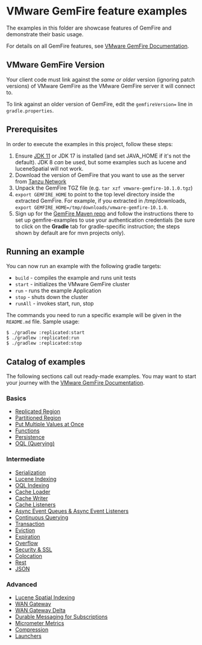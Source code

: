 <!--
  ~ Copyright 2023-2024 Broadcom. All rights reserved.
  ~ SPDX-License-Identifier: Apache-2.0
  -->
<!--
Licensed to the Apache Software Foundation (ASF) under one or more
contributor license agreements.  See the NOTICE file distributed with
this work for additional information regarding copyright ownership.
The ASF licenses this file to You under the Apache License, Version 2.0
(the "License"); you may not use this file except in compliance with
the License.  You may obtain a copy of the License at

     http://www.apache.org/licenses/LICENSE-2.0

Unless required by applicable law or agreed to in writing, software
distributed under the License is distributed on an "AS IS" BASIS,
WITHOUT WARRANTIES OR CONDITIONS OF ANY KIND, either express or implied.
See the License for the specific language governing permissions and
limitations under the License.
-->

# VMware GemFire feature examples
The examples in this folder are showcase features of GemFire and demonstrate their basic usage.

For details on all GemFire features, see [VMware GemFire Documentation](https://docs.vmware.com/en/VMware-GemFire).

## VMware GemFire Version
Your client code must link against the _same or older_ version (ignoring patch versions) of VMware GemFire as the VMware GemFire server it will connect to.

To link against an older version of GemFire, edit the `gemfireVersion=` line in `gradle.properties`.

## Prerequisites

In order to execute the examples in this project, follow these steps:
1. Ensure [JDK 11](https://bell-sw.com/pages/downloads/) or JDK 17 is installed (and set JAVA_HOME if it's not the default).  JDK 8 *can* be used, but some examples such as lucene and luceneSpatial will not work.
1. Download the version of GemFire that you want to use as the server from [Tanzu Network](https://network.tanzu.vmware.com/products/pivotal-gemfire/)
1. Unpack the GemFire TGZ file (e.g. `tar xzf vmware-gemfire-10.1.0.tgz`)
1. `export GEMFIRE_HOME` to point to the top level directory inside the extracted GemFire. For example, if you extracted in /tmp/downloads, `export GEMFIRE_HOME=/tmp/downloads/vmware-gemfire-10.1.0`.
1. Sign up for the [GemFire Maven repo](https://commercial-repo.pivotal.io/) and follow the instructions there to set up gemfire-examples to use your authentication credentials (be sure to click on the **Gradle** tab for gradle-specific instruction; the steps shown by default are for mvn projects only).

## Running an example

You can now run an example with the following gradle targets:

* `build` - compiles the example and runs unit tests
* `start` - initializes the VMware GemFire cluster
* `run` - runs the example Application
* `stop` - shuts down the cluster
* `runAll` - invokes start, run, stop

The commands you need to run a specific example will be given in the `README.md` file. Sample
usage:

    $ ./gradlew :replicated:start
    $ ./gradlew :replicated:run
    $ ./gradlew :replicated:stop

## Catalog of examples

The following sections call out ready-made examples.  You may want to start your journey with the [VMware GemFire Documentation](https://docs.vmware.com/en/VMware-Tanzu-GemFire/9.15/tgf/GUID-about_gemfire.html).

### Basics

*  [Replicated Region](replicated/)
*  [Partitioned Region](partitioned/)
*  [Put Multiple Values at Once](putall/)
*  [Functions](functions/)
*  [Persistence](persistence/)
*  [OQL (Querying)](queries/)

### Intermediate

*  [Serialization](serialization/)
*  [Lucene Indexing](lucene/)
*  [OQL Indexing](indexes/)
*  [Cache Loader](loader/)
*  [Cache Writer](writer/)
*  [Cache Listeners](listener/)
*  [Async Event Queues & Async Event Listeners](async/)
*  [Continuous Querying](cq/)
*  [Transaction](transaction/)
*  [Eviction](eviction/)
*  [Expiration](expiration/)
*  [Overflow](overflow/)
*  [Security & SSL](clientSecurity/)
*  [Colocation](colocation/)
*  [Rest](rest/)
*  [JSON](json/)

### Advanced

*  [Lucene Spatial Indexing](luceneSpatial/)
*  [WAN Gateway](wan/)
*  [WAN Gateway Delta](wanDelta/)
*  [Durable Messaging for Subscriptions](durableMessaging/)
*  [Micrometer Metrics](micrometerMetrics/)
*  [Compression](compression/)
*  [Launchers](launchers/)
